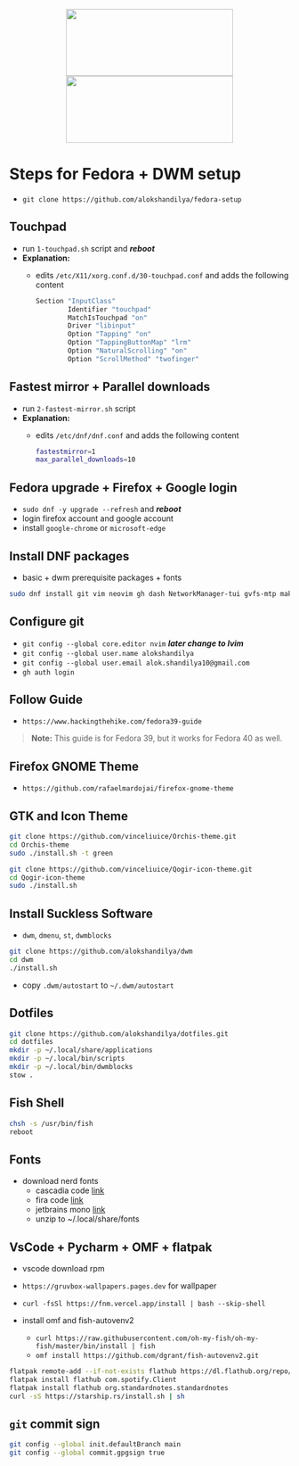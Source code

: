 <p align="center">
  <span>
      <img src="https://github.com/alokshandilya/fedora-setup/assets/77057272/09491266-a988-4600-aa7a-feeb00baefcb" width="300" height="120">
  </span>
  
  <span>
      <img src="https://github.com/alokshandilya/fedora-setup/assets/77057272/f57736fb-f83c-4a3f-9d4f-7483a389d902" width="300" height="120">
  </span>
</p>

# Steps for Fedora + DWM setup

- `git clone https://github.com/alokshandilya/fedora-setup`

## Touchpad

- run `1-touchpad.sh` script and **_reboot_**
- **Explanation:**
  - edits `/etc/X11/xorg.conf.d/30-touchpad.conf` and adds the following content

    ```bash
    Section "InputClass"
            Identifier "touchpad"
            MatchIsTouchpad "on"
            Driver "libinput"
            Option "Tapping" "on"
            Option "TappingButtonMap" "lrm"
            Option "NaturalScrolling" "on"
            Option "ScrollMethod" "twofinger"
    ```

## Fastest mirror + Parallel downloads

- run `2-fastest-mirror.sh` script
- **Explanation:**
  - edits `/etc/dnf/dnf.conf` and adds the following content

    ```bash
    fastestmirror=1
    max_parallel_downloads=10
    ```

## Fedora upgrade + Firefox + Google login

- `sudo dnf -y upgrade --refresh` and **_reboot_**
- login firefox account and google account
- install `google-chrome` or `microsoft-edge`

## Install DNF packages

- basic + dwm prerequisite packages + fonts

```bash
sudo dnf install git vim neovim gh dash NetworkManager-tui gvfs-mtp make gcc libXft-devel libX11-devel libXinerama-devel imlib2-devel gd-devel lxappearance stow jetbrains-mono-fonts fira-code-fonts fish flameshot redshift zathura rofi zathura-pdf-poppler cascadia-fonts-all conky exa sysstat picom python3-pip cargo twitter-twemoji-fonts fd-find yt-dlp yt-dlp-fish-completion xset zoxide flatpak obs-studio gparted vlc
```

## Configure git

- `git config --global core.editor nvim` **_later change to lvim_**
- `git config --global user.name alokshandilya`
- `git config --global user.email alok.shandilya10@gmail.com`
- `gh auth login`

## Follow Guide

- `https://www.hackingthehike.com/fedora39-guide`

> **Note:** This guide is for Fedora 39, but it works for Fedora 40 as well.

## Firefox GNOME Theme

- `https://github.com/rafaelmardojai/firefox-gnome-theme`

## GTK and Icon Theme

```bash
git clone https://github.com/vinceliuice/Orchis-theme.git
cd Orchis-theme
sudo ./install.sh -t green
```

```bash
git clone https://github.com/vinceliuice/Qogir-icon-theme.git
cd Qogir-icon-theme
sudo ./install.sh
```

## Install Suckless Software

- `dwm`, `dmenu`, `st`, `dwmblocks`

```bash
git clone https://github.com/alokshandilya/dwm
cd dwm
./install.sh
```

- copy `.dwm/autostart` to `~/.dwm/autostart`

## Dotfiles

```bash
git clone https://github.com/alokshandilya/dotfiles.git
cd dotfiles
mkdir -p ~/.local/share/applications
mkdir -p ~/.local/bin/scripts
mkdir -p ~/.local/bin/dwmblocks
stow .
```

## Fish Shell

```bash
chsh -s /usr/bin/fish
reboot
```

## Fonts

- download nerd fonts
  - cascadia code [link](https://github.com/ryanoasis/nerd-fonts/releases/download/v3.2.1/CascadiaCode.zip)
  - fira code [link](https://github.com/ryanoasis/nerd-fonts/releases/download/v3.2.1/FiraCode.zip)
  - jetbrains mono [link](https://github.com/ryanoasis/nerd-fonts/releases/download/v3.2.1/JetBrainsMono.zip)
  - unzip to ~/.local/share/fonts

## VsCode + Pycharm + OMF + flatpak

- vscode download rpm

- `https://gruvbox-wallpapers.pages.dev` for wallpaper

- `curl -fsSl https://fnm.vercel.app/install | bash --skip-shell`
- install omf and fish-autovenv2
  - `curl https://raw.githubusercontent.com/oh-my-fish/oh-my-fish/master/bin/install | fish`
  - `omf install https://github.com/dgrant/fish-autovenv2.git`

```bash
flatpak remote-add --if-not-exists flathub https://dl.flathub.org/repo/flathub.flatpakrepo
flatpak install flathub com.spotify.Client
flatpak install flathub org.standardnotes.standardnotes
curl -sS https://starship.rs/install.sh | sh
```

## `git` commit sign

```bash
git config --global init.defaultBranch main
git config --global commit.gpgsign true
```
